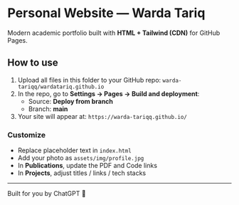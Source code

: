 # Personal Website — Warda Tariq

Modern academic portfolio built with **HTML + Tailwind (CDN)** for GitHub Pages.

## How to use

1. Upload all files in this folder to your GitHub repo: `warda-tariqq/wardatariq.github.io`
2. In the repo, go to **Settings → Pages → Build and deployment**:
   - Source: **Deploy from branch**
   - Branch: **main**
3. Your site will appear at: `https://warda-tariqq.github.io/`

### Customize
- Replace placeholder text in `index.html`
- Add your photo as `assets/img/profile.jpg`
- In **Publications**, update the PDF and Code links
- In **Projects**, adjust titles / links / tech stacks

---

Built for you by ChatGPT 💙

